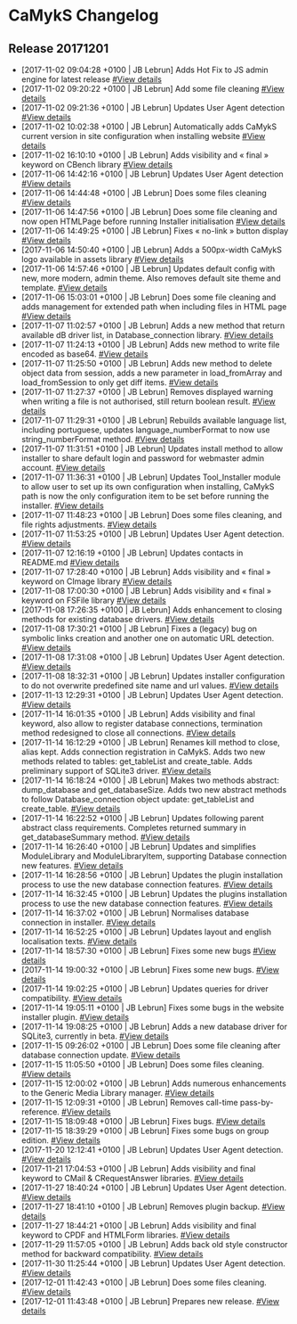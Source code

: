 # CaMykS Changelog
## Release 20171201

* [2017-11-02 09:04:28 +0100 | JB Lebrun] Adds Hot Fix to JS admin engine for latest release [#View details](https://github.com/Dj1b/CaMykS/commit/3f91dbb40657cef6a638095fb1f9b0220f59a4ea)
* [2017-11-02 09:20:22 +0100 | JB Lebrun] Add some file cleaning [#View details](https://github.com/Dj1b/CaMykS/commit/7734261696a6f1b6f40da9c9d80a8b4a0e1fb500)
* [2017-11-02 09:21:36 +0100 | JB Lebrun] Updates User Agent detection [#View details](https://github.com/Dj1b/CaMykS/commit/23cd1e74e6ecb461c5cf3b5fb27a5bc72a2c52a1)
* [2017-11-02 10:02:38 +0100 | JB Lebrun] Automatically adds CaMykS current version in site configuration when installing website [#View details](https://github.com/Dj1b/CaMykS/commit/bc4e59c8d98c866ce2b4ed066380466c4642fcda)
* [2017-11-02 16:10:10 +0100 | JB Lebrun] Adds visibility and « final » keyword on CBench library [#View details](https://github.com/Dj1b/CaMykS/commit/4ab97900cb41de4e358b0e80e1c44ea0c8f14409)
* [2017-11-06 14:42:16 +0100 | JB Lebrun] Updates User Agent detection [#View details](https://github.com/Dj1b/CaMykS/commit/2898af9f17b15f96bcdb9e5c6251031b45a3359c)
* [2017-11-06 14:44:48 +0100 | JB Lebrun] Does some files cleaning [#View details](https://github.com/Dj1b/CaMykS/commit/a348da0ef62ff612ddd07f3cac8c6d6233a7d02a)
* [2017-11-06 14:47:56 +0100 | JB Lebrun] Does some file cleaning and now open HTMLPage before running Installer initialisation [#View details](https://github.com/Dj1b/CaMykS/commit/60c003f6c056fb6da2f1eaebf95a15dc8f005f76)
* [2017-11-06 14:49:25 +0100 | JB Lebrun] Fixes « no-link » button display [#View details](https://github.com/Dj1b/CaMykS/commit/3c848daf06bc530ccc4b807d54bb01ddcd0e828c)
* [2017-11-06 14:50:40 +0100 | JB Lebrun] Adds a 500px-width CaMykS logo available in assets library [#View details](https://github.com/Dj1b/CaMykS/commit/6e60be18529588bd962ae86cea63ebb84e1a614c)
* [2017-11-06 14:57:46 +0100 | JB Lebrun] Updates default config with new, more modern, admin theme. Also removes default site theme and template. [#View details](https://github.com/Dj1b/CaMykS/commit/776c089a1e34801ecf83bd57f36c5eb6d40f324e)
* [2017-11-06 15:03:01 +0100 | JB Lebrun] Does some file cleaning and adds management for extended path when including files in HTML page [#View details](https://github.com/Dj1b/CaMykS/commit/7a121e759350de7ad154882432b96e4bb3a1970d)
* [2017-11-07 11:02:57 +0100 | JB Lebrun] Adds a new method that return available dB driver list, in Database_connection library. [#View details](https://github.com/Dj1b/CaMykS/commit/a3b0f83e6f0363aa5048f0d896f440d7c9596133)
* [2017-11-07 11:24:13 +0100 | JB Lebrun] Adds new method to write file encoded as base64. [#View details](https://github.com/Dj1b/CaMykS/commit/93727f786a3c03915f40f192c5c742bac720a074)
* [2017-11-07 11:25:50 +0100 | JB Lebrun] Adds new method to delete object data from session, adds a new parameter in load_fromArray and load_fromSession to only get diff items. [#View details](https://github.com/Dj1b/CaMykS/commit/37000d0afeca3e1b5a5f2eb7f772fb430e4be65e)
* [2017-11-07 11:27:37 +0100 | JB Lebrun] Removes displayed warning when writing a file is not authorised, still return boolean result. [#View details](https://github.com/Dj1b/CaMykS/commit/a56180fcc1764e9275ff56f23612061ddae388b9)
* [2017-11-07 11:29:31 +0100 | JB Lebrun] Rebuilds available language list, including portuguese, updates language_numberFormat to now use string_numberFormat method. [#View details](https://github.com/Dj1b/CaMykS/commit/c04d1963c8451ee480dc1bac48d9e15311fa2274)
* [2017-11-07 11:31:51 +0100 | JB Lebrun] Updates install method to allow installer to share default login and password for webmaster admin account. [#View details](https://github.com/Dj1b/CaMykS/commit/1649b19a823b98131d773ba57182a1ef3591de26)
* [2017-11-07 11:36:31 +0100 | JB Lebrun] Updates Tool_Installer module to allow user to set up its own configuration when installing, CaMykS path is now the only configuration item to be set before running the installer. [#View details](https://github.com/Dj1b/CaMykS/commit/8f85ea55e33dcef132ac163a03a17ea9d82aa625)
* [2017-11-07 11:48:23 +0100 | JB Lebrun] Does some files cleaning, and file rights adjustments. [#View details](https://github.com/Dj1b/CaMykS/commit/adff27b4b92627b996f845c90f732933640bc3eb)
* [2017-11-07 11:53:25 +0100 | JB Lebrun] Updates User Agent detection. [#View details](https://github.com/Dj1b/CaMykS/commit/38e39c1e75efadb759c168f30be7d91a0bc1e3a4)
* [2017-11-07 12:16:19 +0100 | JB Lebrun] Updates contacts in README.md [#View details](https://github.com/Dj1b/CaMykS/commit/74e19a3da25c545bf4464777fa8065e38fc3d245)
* [2017-11-07 17:28:40 +0100 | JB Lebrun] Adds visibility and « final » keyword on CImage library [#View details](https://github.com/Dj1b/CaMykS/commit/0ea860f23c83cfb18986c43fe948db322b2f1fd6)
* [2017-11-08 17:00:30 +0100 | JB Lebrun] Adds visibility and « final » keyword on FSFile library [#View details](https://github.com/Dj1b/CaMykS/commit/aab3b20b94f397c43a9cecb56a40dc18e0349bb5)
* [2017-11-08 17:26:35 +0100 | JB Lebrun] Adds enhancement to closing methods for existing database drivers. [#View details](https://github.com/Dj1b/CaMykS/commit/3a821da5fb6cdda8fda1d32d3b722016b3a987bd)
* [2017-11-08 17:30:21 +0100 | JB Lebrun] Fixes a (legacy) bug on symbolic links creation and another one on automatic URL detection. [#View details](https://github.com/Dj1b/CaMykS/commit/7a97dc19d46224d913cbe0231aa6ddb06ae27d71)
* [2017-11-08 17:31:08 +0100 | JB Lebrun] Updates User Agent detection. [#View details](https://github.com/Dj1b/CaMykS/commit/fa133be9256395debcf92f22361945ee9d11845d)
* [2017-11-08 18:32:31 +0100 | JB Lebrun] Updates installer configuration to do not overwrite predefined site name and url values. [#View details](https://github.com/Dj1b/CaMykS/commit/7dd8b4afb308f2e58ac45e8358dd9c1d1cd502fc)
* [2017-11-13 12:29:31 +0100 | JB Lebrun] Updates User Agent detection. [#View details](https://github.com/Dj1b/CaMykS/commit/ff751b4d256ce29233bec6d6c114bbdfb1a4e8e2)
* [2017-11-14 16:01:35 +0100 | JB Lebrun] Adds visibility and final keyword, also allow to register database connections, termination method redesigned to close all connections. [#View details](https://github.com/Dj1b/CaMykS/commit/897d3fcb75d32e84129ae570188e034170bc0fc5)
* [2017-11-14 16:12:29 +0100 | JB Lebrun] Renames kill method to close, alias kept. Adds connection registration in CaMykS. Adds two new methods related to tables: get_tableList and create_table. Adds preliminary support of SQLite3 driver. [#View details](https://github.com/Dj1b/CaMykS/commit/600879022bbb290bf8f34da391de50a7f14032dd)
* [2017-11-14 16:18:24 +0100 | JB Lebrun] Makes two methods abstract: dump_database and get_databaseSize. Adds two new abstract methods to follow Database_connection object update: get_tableList and create_table. [#View details](https://github.com/Dj1b/CaMykS/commit/d58e802fa0b389a5c3a6a657c25e64a9ee6e7a82)
* [2017-11-14 16:22:52 +0100 | JB Lebrun] Updates following parent abstract class requirements. Completes returned summary in get_databaseSummary method. [#View details](https://github.com/Dj1b/CaMykS/commit/6887be38ec8d1cd0b9686c27ab516c19481b06d7)
* [2017-11-14 16:26:40 +0100 | JB Lebrun] Updates and simplifies ModuleLibrary and ModuleLibraryItem, supporting Database connection new features. [#View details](https://github.com/Dj1b/CaMykS/commit/e818ea5d89cfad983a2e65621e1b40bb49a36236)
* [2017-11-14 16:28:56 +0100 | JB Lebrun] Updates the plugin installation process to use the new database connection features. [#View details](https://github.com/Dj1b/CaMykS/commit/ea0fb5b2109c0c0d79fdd94256e30ea75f53e175)
* [2017-11-14 16:32:45 +0100 | JB Lebrun] Updates the plugins installation process to use the new database connection features. [#View details](https://github.com/Dj1b/CaMykS/commit/b4b78e677e118f2a8b37e4090606bb88b01fbd69)
* [2017-11-14 16:37:02 +0100 | JB Lebrun] Normalises database connection in installer. [#View details](https://github.com/Dj1b/CaMykS/commit/fba8975dec97b8b935f8e88c923d083af6e9ae45)
* [2017-11-14 16:52:25 +0100 | JB Lebrun] Updates layout and english localisation texts. [#View details](https://github.com/Dj1b/CaMykS/commit/c1273e44424068397a126f53252c352aff8d419c)
* [2017-11-14 18:57:30 +0100 | JB Lebrun] Fixes some new bugs [#View details](https://github.com/Dj1b/CaMykS/commit/3b5352b4ccd825bb5ad66112836fb5670399d167)
* [2017-11-14 19:00:32 +0100 | JB Lebrun] Fixes some new bugs. [#View details](https://github.com/Dj1b/CaMykS/commit/8847999b57ae4b7d5d1d9a306ae768d2b87b35f2)
* [2017-11-14 19:02:25 +0100 | JB Lebrun] Updates queries for driver compatibility. [#View details](https://github.com/Dj1b/CaMykS/commit/f2bf222345a2592b4d1452732a9dffc2edda75aa)
* [2017-11-14 19:05:11 +0100 | JB Lebrun] Fixes some bugs in the website installer plugin. [#View details](https://github.com/Dj1b/CaMykS/commit/8e9e506a468329a71a336419ea15afc7db4cd406)
* [2017-11-14 19:08:25 +0100 | JB Lebrun] Adds a new database driver for SQLite3, currently in beta. [#View details](https://github.com/Dj1b/CaMykS/commit/d7bc5a7737d0f6ba0c9ffcefb284c7a4735603dd)
* [2017-11-15 09:26:02 +0100 | JB Lebrun] Does some file cleaning after database connection update. [#View details](https://github.com/Dj1b/CaMykS/commit/7c28923dd437da5bd3d5b2a0a75a836d0d03dbca)
* [2017-11-15 11:05:50 +0100 | JB Lebrun] Does some files cleaning. [#View details](https://github.com/Dj1b/CaMykS/commit/30e2eb08ab29a3c29914ea83a219f5168d91b593)
* [2017-11-15 12:00:02 +0100 | JB Lebrun] Adds numerous enhancements to the Generic Media Library manager. [#View details](https://github.com/Dj1b/CaMykS/commit/9a29383979064795c4b1ebf77590290564730933)
* [2017-11-15 12:09:31 +0100 | JB Lebrun] Removes call-time pass-by-reference. [#View details](https://github.com/Dj1b/CaMykS/commit/bc32e6243451ae126b8eb7a7471640dde4907841)
* [2017-11-15 18:09:48 +0100 | JB Lebrun] Fixes bugs. [#View details](https://github.com/Dj1b/CaMykS/commit/1c4ed0a41551755cf598214f8871aedb7ec0d01c)
* [2017-11-15 18:39:29 +0100 | JB Lebrun] Fixes some bugs on group edition. [#View details](https://github.com/Dj1b/CaMykS/commit/2e3693020706fe2cdcbc13372ebfd49a1868e6f4)
* [2017-11-20 12:12:41 +0100 | JB Lebrun] Updates User Agent detection. [#View details](https://github.com/Dj1b/CaMykS/commit/f8db293a6e287d3f1417d39015fec41d580f3328)
* [2017-11-21 17:04:53 +0100 | JB Lebrun] Adds visibility and final keyword to CMail & CRequestAnswer libraries. [#View details](https://github.com/Dj1b/CaMykS/commit/12b0b0fb8fe7cc46fbc3ac7ed84b5ac9481cfdb6)
* [2017-11-27 18:40:24 +0100 | JB Lebrun] Updates User Agent detection. [#View details](https://github.com/Dj1b/CaMykS/commit/ff9a936526f461654d37dc22da799b5993579763)
* [2017-11-27 18:41:10 +0100 | JB Lebrun] Removes plugin backup. [#View details](https://github.com/Dj1b/CaMykS/commit/6addc917184af1b93bc213de7a72622f27e63e12)
* [2017-11-27 18:44:21 +0100 | JB Lebrun] Adds visibility and final keyword to CPDF and HTMLForm libraries. [#View details](https://github.com/Dj1b/CaMykS/commit/58fccb20e59f153581dc75708b8eb3f13b681260)
* [2017-11-29 11:57:05 +0100 | JB Lebrun] Adds back old style constructor method for backward compatibility. [#View details](https://github.com/Dj1b/CaMykS/commit/23165eb956e115d8423df23260f7a1b243ea089b)
* [2017-11-30 11:25:44 +0100 | JB Lebrun] Updates User Agent detection. [#View details](https://github.com/Dj1b/CaMykS/commit/9bef2bb3a9597c4ff3d47afefc7ad0fc74ae7862)
* [2017-12-01 11:42:43 +0100 | JB Lebrun] Does some files cleaning. [#View details](https://github.com/Dj1b/CaMykS/commit/39b1a3b669a0b3f2c1e523c990d731e43b247508)
* [2017-12-01 11:43:48 +0100 | JB Lebrun] Prepares new release. [#View details](https://github.com/Dj1b/CaMykS/commit/8d2f56ff5b68da5d509d4f5a2e4a0836ac26aa1a)
